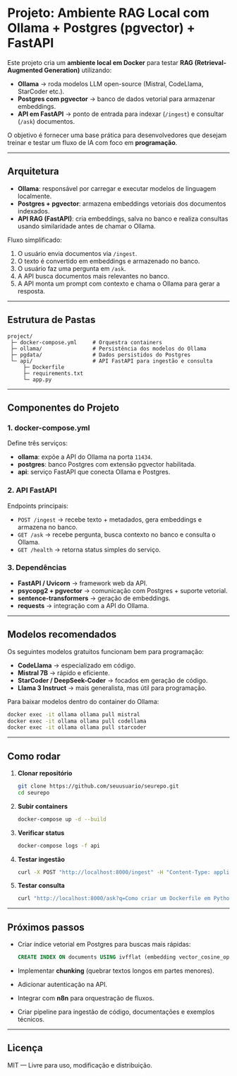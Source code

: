 # Projeto: Ambiente RAG Local com Ollama + Postgres (pgvector) + FastAPI

Este projeto cria um **ambiente local em Docker** para testar **RAG (Retrieval-Augmented Generation)** utilizando:

- **Ollama** → roda modelos LLM open-source (Mistral, CodeLlama, StarCoder etc.).
- **Postgres com pgvector** → banco de dados vetorial para armazenar embeddings.
- **API em FastAPI** → ponto de entrada para indexar (`/ingest`) e consultar (`/ask`) documentos.

O objetivo é fornecer uma base prática para desenvolvedores que desejam treinar e testar um fluxo de IA com foco em **programação**.

---

## Arquitetura

- **Ollama**: responsável por carregar e executar modelos de linguagem localmente.
- **Postgres + pgvector**: armazena embeddings vetoriais dos documentos indexados.
- **API RAG (FastAPI)**: cria embeddings, salva no banco e realiza consultas usando similaridade antes de chamar o Ollama.

Fluxo simplificado:

1. O usuário envia documentos via `/ingest`.
2. O texto é convertido em embeddings e armazenado no banco.
3. O usuário faz uma pergunta em `/ask`.
4. A API busca documentos mais relevantes no banco.
5. A API monta um prompt com contexto e chama o Ollama para gerar a resposta.

---

## Estrutura de Pastas

```
project/
 ├─ docker-compose.yml     # Orquestra containers
 ├─ ollama/                # Persistência dos modelos do Ollama
 ├─ pgdata/                # Dados persistidos do Postgres
 └─ api/                   # API FastAPI para ingestão e consulta
     ├─ Dockerfile
     ├─ requirements.txt
     └─ app.py
```

---

## Componentes do Projeto

### 1. **docker-compose.yml**

Define três serviços:

- **ollama**: expõe a API do Ollama na porta `11434`.
- **postgres**: banco Postgres com extensão pgvector habilitada.
- **api**: serviço FastAPI que conecta Ollama e Postgres.

### 2. **API FastAPI**

Endpoints principais:

- `POST /ingest` → recebe texto + metadados, gera embeddings e armazena no banco.
- `GET /ask` → recebe pergunta, busca contexto no banco e consulta o Ollama.
- `GET /health` → retorna status simples do serviço.

### 3. **Dependências**

- **FastAPI / Uvicorn** → framework web da API.
- **psycopg2 + pgvector** → comunicação com Postgres + suporte vetorial.
- **sentence-transformers** → geração de embeddings.
- **requests** → integração com a API do Ollama.

---

## Modelos recomendados

Os seguintes modelos gratuitos funcionam bem para programação:

- **CodeLlama** → especializado em código.
- **Mistral 7B** → rápido e eficiente.
- **StarCoder / DeepSeek-Coder** → focados em geração de código.
- **Llama 3 Instruct** → mais generalista, mas útil para programação.

Para baixar modelos dentro do container do Ollama:

```bash
docker exec -it ollama ollama pull mistral
docker exec -it ollama ollama pull codellama
docker exec -it ollama ollama pull starcoder
```

---

## Como rodar

1. **Clonar repositório**

   ```bash
   git clone https://github.com/seuusuario/seurepo.git
   cd seurepo
   ```

2. **Subir containers**

   ```bash
   docker-compose up -d --build
   ```

3. **Verificar status**

   ```bash
   docker-compose logs -f api
   ```

4. **Testar ingestão**

   ```bash
   curl -X POST "http://localhost:8000/ingest" -H "Content-Type: application/json" -d '{"text":"Exemplo de documento para IA de programadores"}'
   ```

5. **Testar consulta**

   ```bash
   curl "http://localhost:8000/ask?q=Como criar um Dockerfile em Python?"
   ```

---

## Próximos passos

- Criar índice vetorial em Postgres para buscas mais rápidas:

  ```sql
  CREATE INDEX ON documents USING ivfflat (embedding vector_cosine_ops) WITH (lists=100);
  ```

- Implementar **chunking** (quebrar textos longos em partes menores).
- Adicionar autenticação na API.
- Integrar com **n8n** para orquestração de fluxos.
- Criar pipeline para ingestão de código, documentações e exemplos técnicos.

---

## Licença

MIT — Livre para uso, modificação e distribuição.
